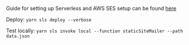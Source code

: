 Guide for setting up Serverless and AWS SES setup can be found [here](https://www.smashingmagazine.com/2018/05/building-serverless-contact-form-static-website/)

Deploy: `yarn sls deploy --verbose`

Test locally: `yarn sls invoke local --function staticSiteMailer --path data.json`